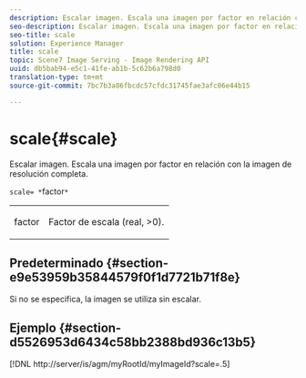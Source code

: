 ```yaml
---
description: Escalar imagen. Escala una imagen por factor en relación con la imagen de resolución completa.
seo-description: Escalar imagen. Escala una imagen por factor en relación con la imagen de resolución completa.
seo-title: scale
solution: Experience Manager
title: scale
topic: Scene7 Image Serving - Image Rendering API
uuid: db5bab94-e5c1-41fe-ab1b-5c62b6a798d0
translation-type: tm+mt
source-git-commit: 7bc7b3a86fbcdc57cfdc31745fae3afc06e44b15

---
```



# scale{#scale}

Escalar imagen. Escala una imagen por factor en relación con la imagen de resolución completa.

`scale= *`factor`*`

<table id="simpletable_AC0974B79E064BA99C1F76461BDE808A"> 
 <tr class="strow"> 
  <td class="stentry"> <p><span class="codeph"> <span class="varname"> factor</span></span> </p> </td> 
  <td class="stentry"> <p>Factor de escala (real, &gt;0). </p></td> 
 </tr> 
</table>

## Predeterminado {#section-e9e53959b35844579f0f1d7721b71f8e}

Si no se especifica, la imagen se utiliza sin escalar.

## Ejemplo {#section-d5526953d6434c58bb2388bd936c13b5}

[!DNL http://server/is/agm/myRootId/myImageId?scale=.5]
